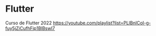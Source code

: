 # Flutter

Curso de Flutter 2022
https://youtube.com/playlist?list=PLlBnICoI-g-fuy5jZiCufhFip1BlBswI7